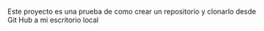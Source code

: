 Este proyecto es una prueba de como crear un repositorio y clonarlo desde Git Hub a mi escritorio local